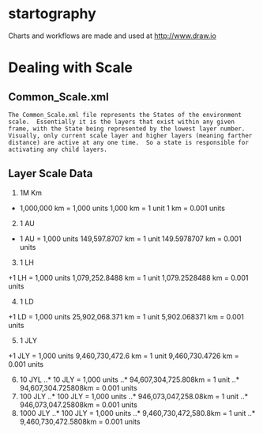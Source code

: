 # startography
Charts and workflows are made and used at http://www.draw.io

# Dealing with Scale
## Common_Scale.xml
	The Common_Scale.xml file represents the States of the environment scale.  Essentially it is the layers that exist within any given frame, with the State being represented by the lowest layer number.  Visually, only current scale layer and higher layers (meaning farther distance) are active at any one time.  So a state is responsible for activating any child layers.

## Layer Scale Data

1. 1M Km

+ 1,000,000 km = 1,000 units
1,000 km = 1 unit
1 km = 0.001 units

2. 1 AU

+ 1 AU = 1,000 units
149,597.8707 km = 1 unit
149.5978707 km = 0.001 units

3. 1 LH

+1 LH = 1,000 units
1,079,252.8488 km = 1 unit
1,079.2528488 km = 0.001 units

4. 1 LD

+1 LD = 1,000 units
25,902,068.371 km = 1 unit
5,902.068371 km = 0.001 units

5. 1 JLY

+1 JLY = 1,000 units
9,460,730,472.6 km = 1 unit
9,460,730.4726 km = 0.001 units

6. 10 JYL
..* 10 JLY = 1,000 units
..* 94,607,304,725.808km = 1 unit
..* 94,607,304.725808km = 0.001 units
7. 100 JLY
..* 100 JLY = 1,000 units
..* 946,073,047,258.08km = 1 unit
..* 946,073,047.25808km = 0.001 units
8. 1000 JLY
..* 100 JLY = 1,000 units
..* 9,460,730,472,580.8km = 1 unit
..* 9,460,730,472.5808km = 0.001 units


